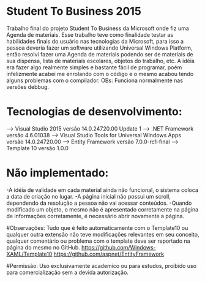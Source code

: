 # Student To Business 2015
Trabalho final do projeto Student To Business da Microsoft onde fiz uma Agenda de materiais.
Esse trabalho teve como finalidade testar as habilidades finais do usuário nas tecnologias da Microsoft, para isso a pessoa deveria fazer um software utilizando Universal Windows Platform, então resolvi fazer uma Agenda de materiais podendo ser de materiais de sua dispensa, lista de materiais escolares, objetos do trabalho, etc. A idéia era fazer algo realmente simples e bastante fácil de programar, poém infelizmente  acabei me enrolando com o código e o mesmo acabou tendo alguns problemas com o compilador.
OBs: Funciona normalmente nas versões debbug.

# Tecnologias de desenvolvimento:
--> Visual Studio 2015 versão 14.0.24720.00 Update 1
--> .NET Framework versão 4.6.01038
--> Visual Studio Tools for Universal Windows Apps versão 14.0.24720.00
--> Entity Framework versão 7.0.0-rc1-final
--> Template 10 versão 1.0.0

# Não implementado:
-A idéia de validade em cada material ainda não funcional, o sistema coloca a data de criação no lugar.
-A página inicial não possui um scroll, dependendo da resolução a pessoa não vai acessar conteúdos.
-Quando modificado um objeto, o mesmo não é apresentado corretamente na página de informações corretamente, é necessário abrir novamente a página.

#Observações:
Tudo que é feito automaticamente com o Template10 ou qualquer outra extensão não teve modificações relevantes em seu conceito, qualquer comentário ou problema com o template deve ser reportado na página do mesmo no GitHub.
https://github.com/Windows-XAML/Template10
https://github.com/aspnet/EntityFramework

#Permissão:
Uso exclusivamente academico ou para estudos, proibido uso para comercialização sem a devida autorização.
